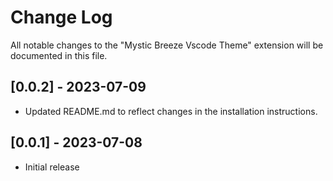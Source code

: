 # Change Log

All notable changes to the "Mystic Breeze Vscode Theme" extension will be documented in this file.

## [0.0.2] - 2023-07-09

- Updated README.md to reflect changes in the installation instructions.

## [0.0.1] - 2023-07-08

- Initial release
